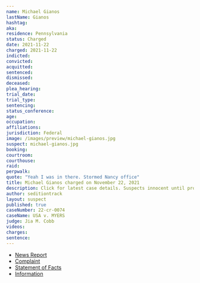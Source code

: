 ```yaml
---
name: Michael Gianos
lastName: Gianos
hashtag:
aka:
residence: Pennsylvania
status: Charged
date: 2021-11-22
charged: 2021-11-22
indicted:
convicted:
acquitted:
sentenced:
dismissed:
deceased:
plea_hearing:
trial_date:
trial_type:
sentencing:
status_conference:
age:
occupation:
affiliations:
jurisdiction: Federal
image: /images/preview/michael-gianos.jpg
suspect: michael-gianos.jpg
booking:
courtroom:
courthouse:
raid:
perpwalk:
quote: "Yeah I was in there. Stormed Nancy office"
title: Michael Gianos charged on November 22, 2021
description: Click for latest case details. Suspects innocent until proven guilty.
author: seditiontrack
layout: suspect
published: true
caseNumber: 22-cr-0074
caseName: USA v. MYERS
judge: Jia M. Cobb
videos:
charges:
sentence:
---
```

- [News Report](https://www.msn.com/en-us/news/crime/feds-claim-pa-woman-stormed-the-capitol-on-jan-6-welcomed-fight-with-counterprotesters/ar-AARp9Sv)
- [Complaint](https://www.justice.gov/usao-dc/case-multi-defendant/file/1459071/download)
- [Statement of Facts](https://www.justice.gov/usao-dc/case-multi-defendant/file/1459076/download)
- [Information](https://extremism.gwu.edu/sites/g/files/zaxdzs2191/f/Rachel%20Myers%20and%20Michael%20Gianos%20Information.pdf)
